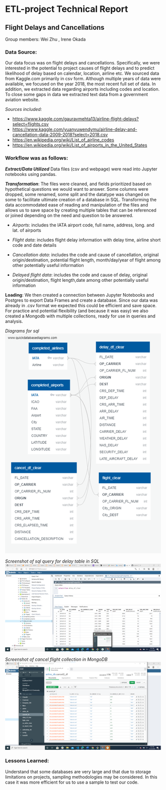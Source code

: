 # ETL-project Technical Report

## Flight Delays and Cancellations

Group members: Wei Zhu , Irene Okada

### Data Source:

Our data focus was on flight delays and cancellations. Specifically, we were interested in the potential to project causes of flight delays and to predict likelihood of delay based on calendar, location, airline etc. We sourced data from Kaggle.com primarily in csv form. Although multiple years of data were available, we focused on the year 2018, the most recent full set of data. In addition, we extracted data regarding airports including codes and location. To close some gaps in data we extracted text data from a government aviation website.

_Sources included:_

- https://www.kaggle.com/gauravmehta13/airline-flight-delays?select=flights.csv
- https://www.kaggle.com/yuanyuwendymu/airline-delay-and-cancellation-data-2009-2018?select=2018.csv
- https://en.wikipedia.org/wiki/List_of_airline_codes
- https://en.wikipedia.org/wiki/List_of_airports_in_the_United_States

### Workflow was as follows:

**_Extract/Data Utilized_**
Data files (csv and webpage) were read into Jupyter notebooks using pandas.

**_Transformation_**:
The files were cleaned, and fields prioritized based on hypothetical questions we would want to answer. Some columns were dropped, some renamed, some split and the datatype was changed on some to facilitate ultimate creation of a database in SQL. Transforming the data accommodated ease of reading and manipulation of the files and allows us to save space by creating multiple tables that can be referenced or joined depending on the need and question to be answered.

- _Airports_: includes the IATA airport code, full name, address, long. and lat. of airports

- _Flight data_: includes flight delay information with delay time, airline short code and date details

- _Cancellation data_: includes the code and cause of cancellation, original origin/destination, potential flight length, month/day/year of flight among other potentially useful information

- _Delayed flight data_: includes the code and cause of delay, original origin/destination, flight length,date among other potentially useful information

**Loading**:
We then created a connection between Jupyter Notebooks and Postgres to export Data Frames and create a database. Since our data was already in .csv format we expected this could be efficient and save space. For practice and potential flexibility (and because it was easy) we also created a Mongodb with multiple collections, ready for use in queries and analysis.

_Diagrams for sql_
![database diagram](./QuickDBD-Free-Diagram.png)

_Screenshot of sql query for delay table in SQL_
![database diagram](Screenshot/samplesqldelay.png)

_Screenshot of cancel flight collection in MongoDB_
![database diagram](Screenshot/samplemongocolcancel.png)

### Lessons Learned:

Understand that some databases are very large and that due to storage limitations on projects, sampling methodologies may be considered. In this case it was more efficient for us to use a sample to test our code.
